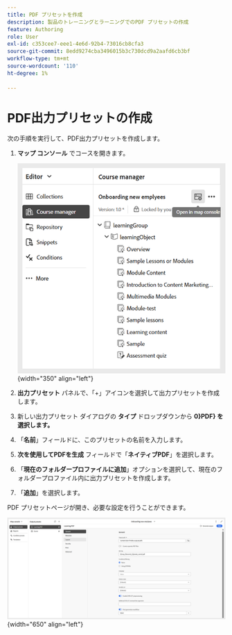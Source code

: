```yaml
---
title: PDF プリセットを作成
description: 製品のトレーニングとラーニングでのPDF プリセットの作成
feature: Authoring
role: User
exl-id: c353cee7-eee1-4e6d-92b4-73016cb8cfa3
source-git-commit: 8edd9274cba3496015b3c730dcd9a2aafd6cb3bf
workflow-type: tm+mt
source-wordcount: '110'
ht-degree: 1%

---
```


# PDF出力プリセットの作成

次の手順を実行して、PDF出力プリセットを作成します。

1. **マップ コンソール** でコースを開きます。

   ![](assets/open-in-map-console.png){width="350" align="left"}

1. **出力プリセット** パネルで、「+」アイコンを選択して出力プリセットを作成します。
1. 新しい出力プリセット ダイアログの **タイプ** ドロップダウンから **0}PDF} を選択します。**
1. 「**名前**」フィールドに、このプリセットの名前を入力します。
1. **次を使用してPDFを生成** フィールドで「**ネイティブPDF**」を選択します。
1. 「**現在のフォルダープロファイルに追加**」オプションを選択して、現在のフォルダープロファイル内に出力プリセットを作成します。
1. 「**追加**」を選択します。

PDF プリセットページが開き、必要な設定を行うことができます。

![](assets/learning-pdf-preset.png){width="650" align="left"}
